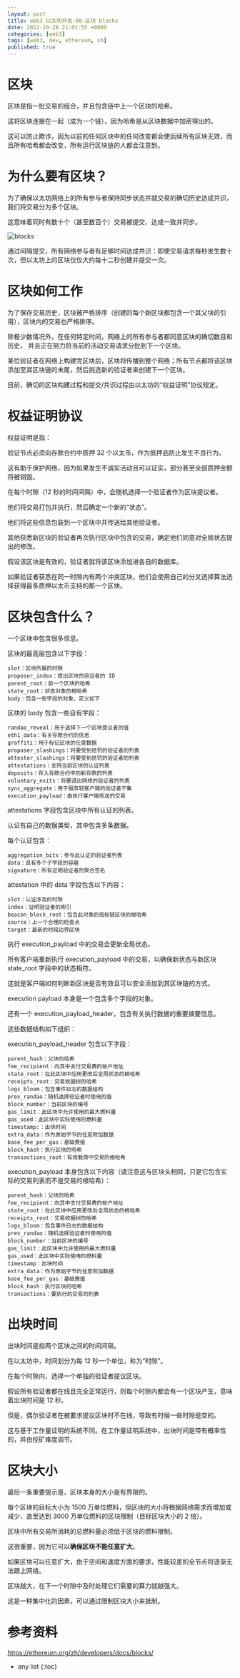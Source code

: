 ```yaml
---
layout: post
title: web3 以太坊开发-08-区块 blocks
date: 2022-10-28 21:01:55 +0800
categories: [web3]
tags: [web3, dev, ethereum, sh]
published: true
---
```


# 区块 

区块是指一批交易的组合，并且包含链中上一个区块的哈希。 

这将区块连接在一起（成为一个链），因为哈希是从区块数据中加密得出的。 

这可以防止欺诈，因为以前的任何区块中的任何改变都会使后续所有区块无效，而且所有哈希都会改变，所有运行区块链的人都会注意到。

# 为什么要有区块？

为了确保以太坊网络上的所有参与者保持同步状态并就交易的确切历史达成共识，我们将交易分为多个区块。 

这意味着同时有数十个（甚至数百个）交易被提交、达成一致并同步。

![blocks](https://ethereum.org/static/85d784391401f89209d3bcc51e0ea677/302a4/tx-block.png)

通过间隔提交，所有网络参与者有足够时间达成共识：即使交易请求每秒发生数十次，但以太坊上的区块仅仅大约每十二秒创建并提交一次。

# 区块如何工作

为了保存交易历史，区块被严格排序（创建的每个新区块都包含一个其父块的引用），区块内的交易也严格排序。 

除极少数情况外，在任何特定时间，网络上的所有参与者都同意区块的确切数目和历史， 并且正在努力将当前的活动交易请求分批到下一个区块。

某位验证者在网络上构建完区块后，区块将传播到整个网络；所有节点都将该区块添加至其区块链的末尾，然后挑选新的验证者来创建下一个区块。 

目前，确切的区块构建过程和提交/共识过程由以太坊的“权益证明”协议规定。

# 权益证明协议

权益证明是指：

验证节点必须向存款合约中质押 32 个以太币，作为抵押品防止发生不良行为。 

这有助于保护网络，因为如果发生不诚实活动且可以证实，部分甚至全部质押金额将被销毁。

在每个时隙（12 秒的时间间隔）中，会随机选择一个验证者作为区块提议者。 

他们将交易打包并执行，然后确定一个新的“状态”。 

他们将这些信息包装到一个区块中并传送给其他验证者。

其他获悉新区块的验证者再次执行区块中包含的交易，确定他们同意对全局状态提出的修改。 

假设该区块是有效的，验证者就将该区块添加进各自的数据库。

如果验证者获悉在同一时隙内有两个冲突区块，他们会使用自己的分叉选择算法选择获得最多质押以太币支持的那一个区块。

# 区块包含什么？

一个区块中包含很多信息。 

区块的最高层包含以下字段：

```
slot：区块所属的时隙
proposer_index：提出区块的验证者的 ID
parent_root：前一个区块的哈希
state_root：状态对象的根哈希
body：包含一些字段的对象，定义如下
```

区块的 body 包含一些自有字段：

```
randao_reveal：用于选择下一个区块提议者的值
eth1_data：有关存款合约的信息
graffiti：用于标记区块的任意数据
proposer_slashings：将要受到惩罚的验证者的列表
attester_slashings：将要受到惩罚的验证者的列表
attestations：支持当前区块的认证列表
deposits：存入存款合约中的新存款的列表
voluntary_exits：将要退出网络的验证者的列表
sync_aggregate：用于服务轻客户端的验证者子集
execution_payload：由执行客户端传送的交易
```

attestations 字段包含区块中所有认证的列表。 

认证有自己的数据类型，其中包含多条数据。 

每个认证包含：

```
aggregation_bits：参与此认证的验证者列表
data：具有多个子字段的容器
signature：所有证明验证者的聚合签名
```

attestation 中的 data 字段包含以下内容：

```
slot：认证涉及的时隙
index：证明验证者的索引
beacon_block_root：包含此对象的信标链区块的根哈希
source：上一个合理的检查点
target：最新的时段边界区块
```

执行 execution_payload 中的交易会更新全局状态。 

所有客户端重新执行 execution_payload 中的交易，以确保新状态与新区块 state_root 字段中的状态相符。 

这就是客户端如何判断新区块是否有效且可以安全添加到其区块链的方式。 

execution payload 本身是一个包含多个字段的对象。 

还有一个 execution_payload_header，包含有关执行数据的重要摘要信息。 

这些数据结构如下组织：

execution_payload_header 包含以下字段：

```
parent_hash：父块的哈希
fee_recipient：向其中支付交易费的帐户地址
state_root：在此区块中应用更改后全局状态的根哈希
receipts_root：交易收据树的哈希
logs_bloom：包含事件日志的数据结构
prev_randao：随机选择验证者时使用的值
block_number：当前区块的编号
gas_limit：此区块中允许使用的最大燃料量
gas_used：此区块中实际使用的燃料量
timestamp:：出块时间
extra_data：作为原始字节的任意附加数据
base_fee_per_gas：基础费值
block_hash：执行区块的哈希
transactions_root：有效载荷中交易的根哈希
```

execution_payload 本身包含以下内容（请注意这与区块头相同，只是它包含实际的交易列表而不是交易的根哈希）：

```
parent_hash：父块的哈希
fee_recipient：向其中支付交易费的帐户地址
state_root：在此区块中应用更改后全局状态的根哈希
receipts_root：交易收据树的哈希
logs_bloom：包含事件日志的数据结构
prev_randao：随机选择验证者时使用的值
block_number：当前区块的编号
gas_limit：此区块中允许使用的最大燃料量
gas_used：此区块中实际使用的燃料量
timestamp：出块时间
extra_data：作为原始字节的任意附加数据
base_fee_per_gas：基础费值
block_hash：执行区块的哈希
transactions：要执行的交易的列表
```

# 出块时间

出块时间是指两个区块之间的时间间隔。 

在以太坊中，时间划分为每 12 秒一个单位，称为“时隙”。 

在每个时隙内，选择一个单独的验证者提议区块。 

假设所有验证者都在线且完全正常运行，则每个时隙内都会有一个区块产生，意味着出块时间是 12 秒。 

但是，偶尔验证者在被要求提议区块时不在线，导致有时候一些时隙是空的。 

这与基于工作量证明的系统不同。在工作量证明系统中，出块时间是带有概率性的，并由挖矿难度调节。

# 区块大小

最后一条重要提示是，区块本身的大小是有界限的。 

每个区块的目标大小为 1500 万单位燃料，但区块的大小将根据网络需求而增加或减少，直至达到 3000 万单位燃料的区块限制（目标区块大小的 2 倍）。 

区块中所有交易所消耗的总燃料量必须低于区块的燃料限制。 

这很重要，因为它可以**确保区块不能任意扩大**。 

如果区块可以任意扩大，由于空间和速度方面的要求，性能较差的全节点将逐渐无法跟上网络。 

区块越大，在下一个时隙中及时处理它们需要的算力就越强大。 

这是一种集中化的因素，可以通过限制区块大小来抵制。

# 参考资料

https://ethereum.org/zh/developers/docs/blocks/

* any list
{:toc}